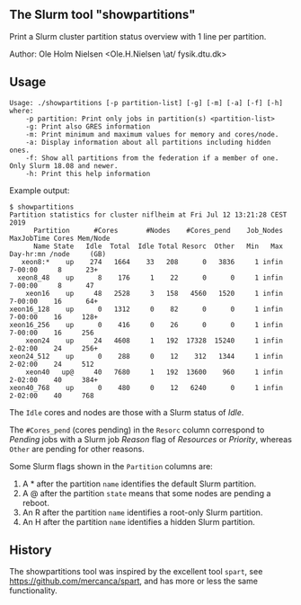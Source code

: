 The Slurm tool "showpartitions"
-------------------------------

Print a Slurm cluster partition status overview with 1 line per partition.

Author: Ole Holm Nielsen <Ole.H.Nielsen \at/ fysik.dtu.dk>

Usage
-----

```
Usage: ./showpartitions [-p partition-list] [-g] [-m] [-a] [-f] [-h]
where:
	-p partition: Print only jobs in partition(s) <partition-list>
	-g: Print also GRES information
	-m: Print minimum and maximum values for memory and cores/node.
	-a: Display information about all partitions including hidden ones.
	-f: Show all partitions from the federation if a member of one. Only Slurm 18.08 and newer.
	-h: Print this help information

```

Example output:

```
$ showpartitions 
Partition statistics for cluster niflheim at Fri Jul 12 13:21:28 CEST 2019
      Partition      #Cores       #Nodes    #Cores_pend    Job_Nodes MaxJobTime Cores Mem/Node
      Name State   Idle  Total  Idle Total Resorc  Other   Min   Max  Day-hr:mn /node     (GB)
   xeon8:*    up    274   1664    33   208      0   3836     1 infin    7-00:00     8      23+
  xeon8_48    up      8    176     1    22      0      0     1 infin    7-00:00     8      47 
    xeon16    up     48   2528     3   158   4560   1520     1 infin    7-00:00    16      64+
xeon16_128    up      0   1312     0    82      0      0     1 infin    7-00:00    16     128+
xeon16_256    up      0    416     0    26      0      0     1 infin    7-00:00    16     256 
    xeon24    up     24   4608     1   192  17328  15240     1 infin    2-02:00    24     256+
xeon24_512    up      0    288     0    12    312   1344     1 infin    2-02:00    24     512 
    xeon40   up@     40   7680     1   192  13600    960     1 infin    2-02:00    40     384+
xeon40_768    up      0    480     0    12   6240      0     1 infin    2-02:00    40     768 
```

The ```Idle``` cores and nodes are those with a Slurm status of *Idle*.

The ```#Cores_pend``` (cores pending) in the ```Resorc``` column correspond to
*Pending* jobs with a Slurm job *Reason* flag of *Resources* or *Priority*,
whereas ```Other``` are pending for other reasons.

Some Slurm flags shown in the ```Partition``` columns are:

1. A \* after the partition ```name``` identifies the default Slurm partition.
2. A @ after the partition ```state``` means that some nodes are pending a reboot.
3. An R after the partition ```name``` identifies a root-only Slurm partition.
4. An H after the partition ```name``` identifies a hidden Slurm partition.

History
-------

The showpartitions tool was inspired by the excellent tool ```spart```, see https://github.com/mercanca/spart,
and has more or less the same functionality.
